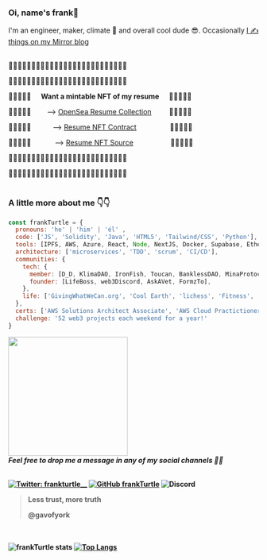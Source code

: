 ### Oi, name's frank🐢

I'm an engineer, maker, climate 💛 and overall cool dude 😎. Occasionally [I ✍️ things on my Mirror blog](https://mirror.xyz/frankturtle.eth)
<br><br>

🐢🦄🚀🦄🚀🐢🦄🚀🐢🦄🚀🐢🦄🚀🐢🦄🚀🐢🦄🚀🐢🦄🚀🐢🚀🐢

🐢🦄🚀🦄🚀🐢🦄🚀🐢🦄🚀🐢🦄🚀🐢🦄🚀🐢🦄🚀🐢🦄🚀🐢🚀🐢

🦄🐢🦄🚀🐢&nbsp;&nbsp;&nbsp;&nbsp;&nbsp;**Want a mintable NFT of my resume**&nbsp;&nbsp;&nbsp;&nbsp;&nbsp;🦄🚀🦄🚀🐢

🦄🐢🦄🚀🐢&nbsp;&nbsp;&nbsp;&nbsp;&nbsp;&nbsp;&nbsp;&nbsp;--> [OpenSea Resume Collection](https://testnets.opensea.io/collection/frank-9klnquzxmg?search[sortAscending]=true&search[sortBy]=PRICE)&nbsp;&nbsp;&nbsp;&nbsp;&nbsp;&nbsp;&nbsp;&nbsp;&nbsp;🦄🚀🦄🚀🐢

🦄🐢🦄🚀🐢&nbsp;&nbsp;&nbsp;&nbsp;&nbsp;&nbsp;&nbsp;&nbsp;&nbsp;&nbsp;&nbsp;--> [Resume NFT Contract](https://mumbai.polygonscan.com/address/0xd4d1d0827bc1bc2aedc0a8dbbc2160e8d2024675)&nbsp;&nbsp;&nbsp;&nbsp;&nbsp;&nbsp;&nbsp;&nbsp;&nbsp;&nbsp;&nbsp;&nbsp;&nbsp;&nbsp;&nbsp;&nbsp;&nbsp;🦄🚀🦄🚀🐢

🦄🐢🦄🚀🐢&nbsp;&nbsp;&nbsp;&nbsp;&nbsp;&nbsp;&nbsp;&nbsp;&nbsp;&nbsp;&nbsp;&nbsp;--> [Resume NFT Source](https://github.com/frankTurtle/52WeekendsOfWeb3SideProjects/tree/main/Weekend%201%20-%20NFT%20Resume)&nbsp;&nbsp;&nbsp;&nbsp;&nbsp;&nbsp;&nbsp;&nbsp;&nbsp;&nbsp;&nbsp;&nbsp;&nbsp;&nbsp;&nbsp;&nbsp;&nbsp;&nbsp;&nbsp;🦄🚀🦄🚀🐢

🦄🚀🐢🦄🚀🐢🦄🚀🐢🦄🚀🐢🦄🚀🐢🦄🚀🐢🦄🚀🐢🦄🚀🐢🚀🐢

🐢🦄🚀🦄🚀🐢🦄🚀🐢🦄🚀🐢🦄🚀🐢🦄🚀🐢🦄🚀🐢🦄🚀🐢🚀🐢
<br><br>


### A little more about me 👇👇

```javascript
const frankTurtle = {
  pronouns: 'he' | 'him' | 'él' ,
  code: ['JS', 'Solidity', 'Java', 'HTML5', 'Tailwind/CSS', 'Python'],
  tools: [IPFS, AWS, Azure, React, Node, NextJS, Docker, Supabase, Ethereum/Polygon],
  architecture: ['microservices', 'TDD', 'scrum', 'CI/CD'],
  communities: {
    tech: {
      member: [D_D, KlimaDAO, IronFish, Toucan, BanklessDAO, MinaProtocol, Praxis],
      founder: [LifeBoss, web3Discord, AskAVet, FormzTo],
    },
    life: ['GivingWhatWeCan.org', 'Cool Earth', 'lichess', 'Fitness', 'Meditation'],
  },
  certs: ['AWS Solutions Architect Associate', 'AWS Cloud Practictioner', 'Azure Fundamentals', 'Scrum Master'],
  challenge: '52 web3 projects each weekend for a year!'
}
```

<img src="https://media.giphy.com/media/O8oPnvoMi31mw/giphy.gif" width="240" align="center"> 
  <br><em><b>Feel free to drop me a message in any of my social channels 🤙🤙</em><br><br>
  
[![Twitter: frankturtle__](https://img.shields.io/twitter/follow/frankturtle__?style=social)](https://twitter.com/frankturtle__) 
[![GitHub frankTurtle](https://img.shields.io/github/followers/frankTurtle?label=follow&style=social)](https://github.com/frankTurtle) 
![Discord](https://img.shields.io/discord/905893545137803346)
  
> Less trust, more truth 
> 
> @gavofyork

<br><br>
![frankTurtle stats](https://github-readme-stats.vercel.app/api?username=frankTurtle&theme=material-palenight&count_private=true&show_icons=true) [![Top Langs](https://github-readme-stats.vercel.app/api/top-langs/?username=frankTurtle&layout=compact&theme=material-palenight)](https://github.com/frankTurtle)
